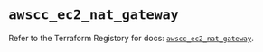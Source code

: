 # `awscc_ec2_nat_gateway`

Refer to the Terraform Registory for docs: [`awscc_ec2_nat_gateway`](https://registry.terraform.io/providers/hashicorp/awscc/0.70.0/docs/resources/ec2_nat_gateway).
